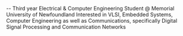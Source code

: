 -- Third year Electrical & Computer Engineering 
Student @ Memorial University of Newfoundland 
Interested in VLSI, Embedded Systems, Computer Engineering
as well as Communications, specifically Digital Signal Processing 
and Communication Networks 
